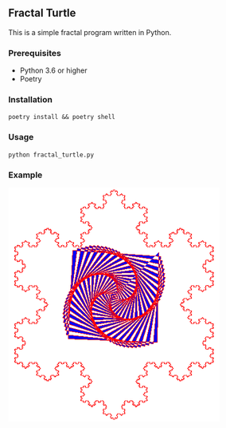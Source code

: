 ## Fractal Turtle

This is a simple fractal program written in Python.

### Prerequisites

* Python 3.6 or higher
* Poetry

### Installation

```
poetry install && poetry shell
```

### Usage

```
python fractal_turtle.py
```

### Example

![Example](examples/ex1.png)
